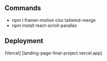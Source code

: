 ## Commands

- npm i framer-motion clsx tailwind-merge
- npm install react-scroll-parallax

## Deployment
(Vercel] [landing-page-final-project.vercel.app]

